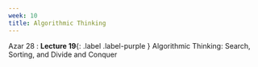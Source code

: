 ```yaml
---
week: 10
title: Algorithmic Thinking
---
```


Azar 28
: **Lecture 19**{: .label .label-purple } Algorithmic Thinking: Search, Sorting, and Divide and Conquer
